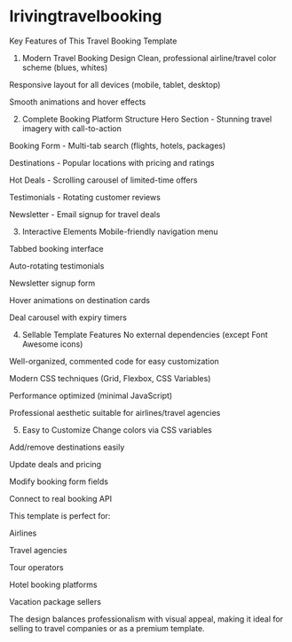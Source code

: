 # Irivingtravelbooking
Key Features of This Travel Booking Template
1. Modern Travel Booking Design
Clean, professional airline/travel color scheme (blues, whites)

Responsive layout for all devices (mobile, tablet, desktop)

Smooth animations and hover effects

2. Complete Booking Platform Structure
Hero Section - Stunning travel imagery with call-to-action

Booking Form - Multi-tab search (flights, hotels, packages)

Destinations - Popular locations with pricing and ratings

Hot Deals - Scrolling carousel of limited-time offers

Testimonials - Rotating customer reviews

Newsletter - Email signup for travel deals

3. Interactive Elements
Mobile-friendly navigation menu

Tabbed booking interface

Auto-rotating testimonials

Newsletter signup form

Hover animations on destination cards

Deal carousel with expiry timers

4. Sellable Template Features
No external dependencies (except Font Awesome icons)

Well-organized, commented code for easy customization

Modern CSS techniques (Grid, Flexbox, CSS Variables)

Performance optimized (minimal JavaScript)

Professional aesthetic suitable for airlines/travel agencies

5. Easy to Customize
Change colors via CSS variables

Add/remove destinations easily

Update deals and pricing

Modify booking form fields

Connect to real booking API

This template is perfect for:

Airlines

Travel agencies

Tour operators

Hotel booking platforms

Vacation package sellers

The design balances professionalism with visual appeal, making it ideal for selling to travel companies or as a premium template.

